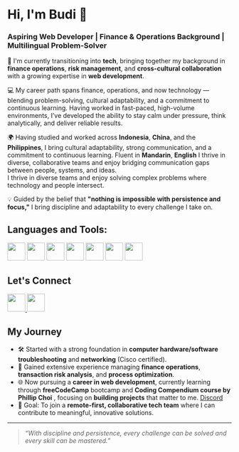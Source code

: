 # Hi, I'm Budi 👋

### **Aspiring Web Developer | Finance & Operations Background | Multilingual Problem-Solver**

🌱 I'm currently transitioning into **tech**, bringing together my background in **finance operations**, **risk management**, and **cross-cultural collaboration** with a growing expertise in **web development**.

💻 My career path spans finance, operations, and now technology — blending problem-solving, cultural adaptability, and a commitment to continuous learning. Having worked in fast-paced, high-volume environments, I’ve developed the ability to stay calm under pressure, think analytically, and deliver reliable results.

🌍 Having studied and worked across **Indonesia**, **China**, and the **Philippines**, I bring cultural adaptability, strong communication, and a commitment to continuous learning. Fluent in **Mandarin**, **English** I thrive in diverse, collaborative teams and enjoy bridging communication gaps between people, systems, and ideas.  
I thrive in diverse teams and enjoy solving complex problems where technology and people intersect.

💡 Guided by the belief that **"nothing is impossible with persistence and focus,"** I bring discipline and adaptability to every challenge I take on.

## Languages and Tools:

<p>
  <img src="https://cdn.jsdelivr.net/gh/devicons/devicon/icons/typescript/typescript-original.svg" width="40" height="40"/>
  <img src="https://cdn.jsdelivr.net/gh/devicons/devicon/icons/javascript/javascript-original.svg" width="40" height="40"/>
  <img src="https://cdn.jsdelivr.net/gh/devicons/devicon/icons/react/react-original.svg" width="40" height="40"/>
  <img src="https://cdn.jsdelivr.net/gh/devicons/devicon/icons/nodejs/nodejs-original.svg" width="40" height="40"/>
  <img src="https://cdn.jsdelivr.net/gh/devicons/devicon/icons/html5/html5-original.svg" width="40" height="40"/>
  <img src="https://cdn.jsdelivr.net/gh/devicons/devicon/icons/css3/css3-original.svg" width="40" height="40"/>
  <img src="https://cdn.jsdelivr.net/gh/devicons/devicon/icons/git/git-original.svg" width="40" height="40"/>

## Let's Connect

<p>
  <a href="https://www.linkedin.com/in/budi-saputra-wijaya" target="_blank">
    <img src="https://cdn.jsdelivr.net/gh/devicons/devicon/icons/linkedin/linkedin-original.svg" width="40" height="40"/>
  </a>
  <a href="mailto:budiwijaya555@gmail.com">
    <img src="https://cdn-icons-png.flaticon.com/512/732/732200.png" width="40" height="40"/>
  </a>
</p>

## My Journey

- 🛠️ Started with a strong foundation in **computer hardware/software troubleshooting** and **networking** (Cisco certified).
- 💼 Gained extensive experience managing **finance operations**, **transaction risk analysis**, and **process optimization**.
- 🌐 Now pursuing a **career in web development**, currently learning through **freeCodeCamp** bootcamp and **Coding Compendium course by Phillip Choi** , focusing on **building projects** that matter to me. [Discord](https://discord.gg/2qHVUd5a)
- 🎯 Goal: To join a **remote-first, collaborative tech team** where I can contribute to meaningful, innovative solutions.

---

> _“With discipline and persistence, every challenge can be solved and every skill can be mastered.”_
